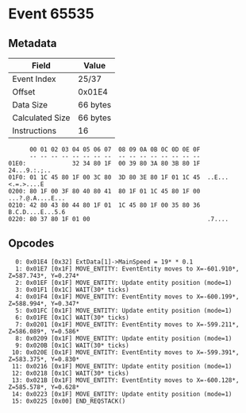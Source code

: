 # Event 65535

## Metadata

| Field           | Value    |
|-----------------|----------|
| Event Index     | 25/37    |
| Offset          | 0x01E4   |
| Data Size       | 66 bytes |
| Calculated Size | 66 bytes |
| Instructions    | 16       |

```
      00 01 02 03 04 05 06 07  08 09 0A 0B 0C 0D 0E 0F
      -- -- -- -- -- -- -- --  -- -- -- -- -- -- -- --
01E0:             32 34 80 1F  00 39 80 3A 80 3B 80 1F      24...9.:.;..
01F0: 01 1C 45 80 1F 00 3C 80  3D 80 3E 80 1F 01 1C 45  ..E...<.=.>....E
0200: 80 1F 00 3F 80 40 80 41  80 1F 01 1C 45 80 1F 00  ...?.@.A....E...
0210: 42 80 43 80 44 80 1F 01  1C 45 80 1F 00 35 80 36  B.C.D....E...5.6
0220: 80 37 80 1F 01 00                                 .7....          
```

## Opcodes

```
  0: 0x01E4 [0x32] ExtData[1]->MainSpeed = 19* * 0.1
  1: 0x01E7 [0x1F] MOVE_ENTITY: EventEntity moves to X=-601.910*, Z=587.743*, Y=0.274*
  2: 0x01EF [0x1F] MOVE_ENTITY: Update entity position (mode=1)
  3: 0x01F1 [0x1C] WAIT(30* ticks)
  4: 0x01F4 [0x1F] MOVE_ENTITY: EventEntity moves to X=-600.199*, Z=588.994*, Y=0.347*
  5: 0x01FC [0x1F] MOVE_ENTITY: Update entity position (mode=1)
  6: 0x01FE [0x1C] WAIT(30* ticks)
  7: 0x0201 [0x1F] MOVE_ENTITY: EventEntity moves to X=-599.211*, Z=586.089*, Y=0.586*
  8: 0x0209 [0x1F] MOVE_ENTITY: Update entity position (mode=1)
  9: 0x020B [0x1C] WAIT(30* ticks)
 10: 0x020E [0x1F] MOVE_ENTITY: EventEntity moves to X=-599.391*, Z=583.375*, Y=0.830*
 11: 0x0216 [0x1F] MOVE_ENTITY: Update entity position (mode=1)
 12: 0x0218 [0x1C] WAIT(30* ticks)
 13: 0x021B [0x1F] MOVE_ENTITY: EventEntity moves to X=-600.128*, Z=585.578*, Y=0.628*
 14: 0x0223 [0x1F] MOVE_ENTITY: Update entity position (mode=1)
 15: 0x0225 [0x00] END_REQSTACK()
```
